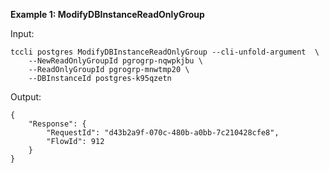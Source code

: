 **Example 1: ModifyDBInstanceReadOnlyGroup**



Input: 

```
tccli postgres ModifyDBInstanceReadOnlyGroup --cli-unfold-argument  \
    --NewReadOnlyGroupId pgrogrp-nqwpkjbu \
    --ReadOnlyGroupId pgrogrp-mnwtmp20 \
    --DBInstanceId postgres-k95qzetn
```

Output: 
```
{
    "Response": {
        "RequestId": "d43b2a9f-070c-480b-a0bb-7c210428cfe8",
        "FlowId": 912
    }
}
```


